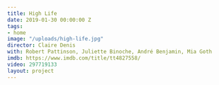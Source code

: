 ```yaml
---
title: High Life
date: 2019-01-30 00:00:00 Z
tags:
- home
image: "/uploads/high-life.jpg"
director: Claire Denis
with: Robert Pattinson, Juliette Binoche, André Benjamin, Mia Goth
imdb: https://www.imdb.com/title/tt4827558/
video: 297719133
layout: project
---
```


